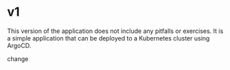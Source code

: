 # v1

This version of the application does not include any pitfalls or exercises. It is a simple application that can be deployed to a Kubernetes cluster using ArgoCD.

change
